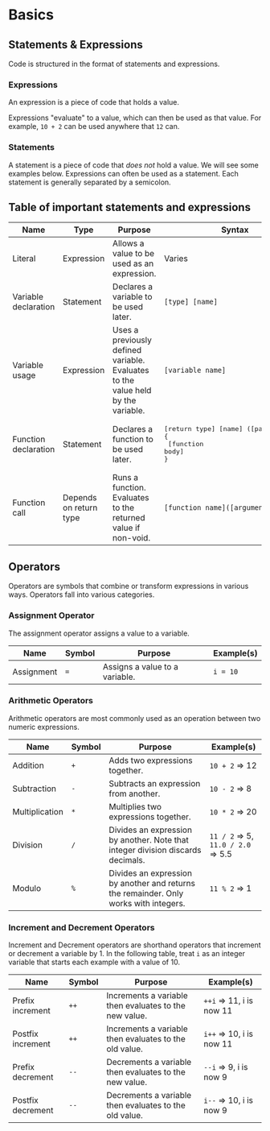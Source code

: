 # Basics

## Statements & Expressions

Code is structured in the format of statements and expressions. 

### Expressions

An expression is a piece of code that holds a value.

Expressions "evaluate" to a value, which can then be used as that value. For example, `10 + 2` can be used anywhere that `12` can.

### Statements

A statement is a piece of code that *does not* hold a value. We will see some examples below. Expressions can often be used as a statement. Each statement is generally separated by a semicolon.

## Table of important statements and expressions

| Name | Type | Purpose | Syntax | Example(s) |
|------|------|---------|--------|------------|
| Literal | Expression | Allows a value to be used as an expression. | Varies | `10`, `"hello"`, `'c'` |
| Variable declaration | Statement | Declares a variable to be used later. | `[type] [name]` | `int num`, `std::string name` |
| Variable usage | Expression | Uses a previously defined variable. Evaluates to the value held by the variable. | `[variable name]` | `num`, `name` |
| Function declaration | Statement | Declares a function to be used later. | <pre>[return type] [name] ([parameters]) <br/>{<br/>    [function body]<br/>}</pre> | <pre>int add (int i1, int i2) <br/>{<br/>    return i1 + i2;<br/>}</pre> |
| Function call | Depends on return type | Runs a function. Evaluates to the returned value if non-void. | `[function name]([arguments])` | `add(10, 20)` |

## Operators

Operators are symbols that combine or transform expressions in various ways. Operators fall into various categories.

### Assignment Operator

The assignment operator assigns a value to a variable. 

| Name | Symbol | Purpose | Example(s) |
|------|--------|---------|------------|
| Assignment | `=` | Assigns a value to a variable. | `i = 10` |

### Arithmetic Operators

Arithmetic operators are most commonly used as an operation between two numeric expressions.

| Name | Symbol | Purpose | Example(s) |
|------|--------|---------|------------|
| Addition | `+` | Adds two expressions together. | `10 + 2` => 12 |
| Subtraction | `-` | Subtracts an expression from another. | `10 - 2` => 8 |
| Multiplication | `*` | Multiplies two expressions together. | `10 * 2` => 20 |
| Division | `/` | Divides an expression by another. Note that integer division discards decimals. | `11 / 2` => 5, <br/>`11.0 / 2.0` => 5.5 |
| Modulo | `%` | Divides an expression by another and returns the remainder. Only works with integers. | `11 % 2` => 1 |

### Increment and Decrement Operators

Increment and Decrement operators are shorthand operators that increment or decrement a variable by 1. In the following table, treat `i` as an integer variable that starts each example with a value of 10.

| Name | Symbol | Purpose | Example(s) |
|------|--------|---------|------------|
| Prefix increment | `++` | Increments a variable then evaluates to the new value. | `++i` => 11, i is now 11 |
| Postfix increment | `++` | Increments a variable then evaluates to the old value. | `i++` => 10, i is now 11 |
| Prefix decrement | `--` | Decrements a variable then evaluates to the new value. | `--i` => 9, i is now 9 |
| Postfix decrement | `--` | Decrements a variable then evaluates to the old value. | `i--` => 10, i is now 9 |
